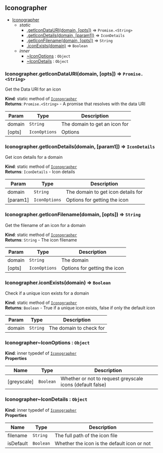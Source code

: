 <a name="module_Iconographer"></a>

## Iconographer

* [Iconographer](#module_Iconographer)
    * _static_
        * [.getIconDataURI(domain, [opts])](#module_Iconographer.getIconDataURI) ⇒ <code>Promise.&lt;String&gt;</code>
        * [.getIconDetails(domain, [param1])](#module_Iconographer.getIconDetails) ⇒ <code>IconDetails</code>
        * [.getIconFilename(domain, [opts])](#module_Iconographer.getIconFilename) ⇒ <code>String</code>
        * [.iconExists(domain)](#module_Iconographer.iconExists) ⇒ <code>Boolean</code>
    * _inner_
        * [~IconOptions](#module_Iconographer..IconOptions) : <code>Object</code>
        * [~IconDetails](#module_Iconographer..IconDetails) : <code>Object</code>

<a name="module_Iconographer.getIconDataURI"></a>

### Iconographer.getIconDataURI(domain, [opts]) ⇒ <code>Promise.&lt;String&gt;</code>
Get the Data URI for an icon

**Kind**: static method of [<code>Iconographer</code>](#module_Iconographer)  
**Returns**: <code>Promise.&lt;String&gt;</code> - A promise that resolves with the data URI  

| Param | Type | Description |
| --- | --- | --- |
| domain | <code>String</code> | The domain to get an icon for |
| [opts] | <code>IconOptions</code> | Options |

<a name="module_Iconographer.getIconDetails"></a>

### Iconographer.getIconDetails(domain, [param1]) ⇒ <code>IconDetails</code>
Get icon details for a domain

**Kind**: static method of [<code>Iconographer</code>](#module_Iconographer)  
**Returns**: <code>IconDetails</code> - Icon details  

| Param | Type | Description |
| --- | --- | --- |
| domain | <code>String</code> | The domain to get icon details for |
| [param1] | <code>IconOptions</code> | Options for getting the icon |

<a name="module_Iconographer.getIconFilename"></a>

### Iconographer.getIconFilename(domain, [opts]) ⇒ <code>String</code>
Get the filename of an icon for a domain

**Kind**: static method of [<code>Iconographer</code>](#module_Iconographer)  
**Returns**: <code>String</code> - The icon filename  

| Param | Type | Description |
| --- | --- | --- |
| domain | <code>String</code> | The domain |
| [opts] | <code>IconOptions</code> | Options for getting the icon |

<a name="module_Iconographer.iconExists"></a>

### Iconographer.iconExists(domain) ⇒ <code>Boolean</code>
Check if a unique icon exists for a domain

**Kind**: static method of [<code>Iconographer</code>](#module_Iconographer)  
**Returns**: <code>Boolean</code> - True if a unique icon exists, false if only the default icon  

| Param | Type | Description |
| --- | --- | --- |
| domain | <code>String</code> | The domain to check for |

<a name="module_Iconographer..IconOptions"></a>

### Iconographer~IconOptions : <code>Object</code>
**Kind**: inner typedef of [<code>Iconographer</code>](#module_Iconographer)  
**Properties**

| Name | Type | Description |
| --- | --- | --- |
| [greyscale] | <code>Boolean</code> | Whether or not to request greyscale icons (default false) |

<a name="module_Iconographer..IconDetails"></a>

### Iconographer~IconDetails : <code>Object</code>
**Kind**: inner typedef of [<code>Iconographer</code>](#module_Iconographer)  
**Properties**

| Name | Type | Description |
| --- | --- | --- |
| filename | <code>String</code> | The full path of the icon file |
| isDefault | <code>Boolean</code> | Whether the icon is the default icon or not |

